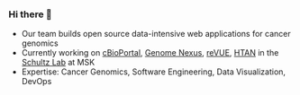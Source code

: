 ### Hi there 👋

<!--
**inodb/inodb** is a ✨ _special_ ✨ repository because its `README.md` (this file) appears on your GitHub profile.

Here are some ideas to get you started:

- 🔭 I’m currently working on ...
- 🌱 I’m currently learning ...
- 👯 I’m looking to collaborate on ...
- 🤔 I’m looking for help with ...
- 💬 Ask me about ...
- 📫 How to reach me: ...
- 😄 Pronouns: ...
- ⚡ Fun fact: ...
-->

- Our team builds open source data-intensive web applications for cancer genomics
- Currently working on [cBioPortal](https://cbioportal.org), [Genome Nexus](https://genomenexus.org), [reVUE](https://cancerrevue.org/), [HTAN](https://humantumoratlas.org/) in the [Schultz Lab](https://www.mskcc.org/research-areas/labs/nikolaus-schultz) at MSK
- Expertise: Cancer Genomics, Software Engineering, Data Visualization, DevOps
